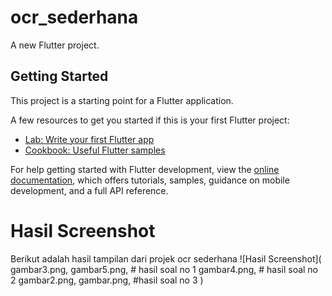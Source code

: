 # ocr_sederhana

A new Flutter project.

## Getting Started

This project is a starting point for a Flutter application.

A few resources to get you started if this is your first Flutter project:

- [Lab: Write your first Flutter app](https://docs.flutter.dev/get-started/codelab)
- [Cookbook: Useful Flutter samples](https://docs.flutter.dev/cookbook)

For help getting started with Flutter development, view the
[online documentation](https://docs.flutter.dev/), which offers tutorials,
samples, guidance on mobile development, and a full API reference.


# Hasil Screenshot

Berikut adalah hasil tampilan dari projek ocr sederhana 
![Hasil Screenshot](
    gambar3.png, gambar5.png, # hasil soal no 1
    gambar4.png, # hasil soal no 2
    gambar2.png, gambar.png, #hasil soal no 3
)
